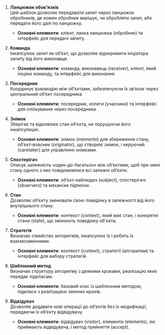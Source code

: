 1. **Ланцюжок обов'язків**  
   Цей шаблон дозволяє передавати запит через ланцюжок обробників, де кожен обробник вирішує, чи обробляти запит, або передати його далі по ланцюжку.  
   - **Основні елементи**: клієнт, ланка ланцюжка (обробник) та інтерфейс для передачі запиту.

2. **Команда**  
   Інкапсулює запит як об’єкт, що дозволяє відокремити ініціатора запиту від його виконавця.  
   - **Основні елементи**: команда, виконавець (receiver), клієнт, який ініціює команду, та інтерфейс для виконання.

3. **Посередник**  
   Координує взаємодію між об’єктами, забезпечуючи їх зв’язок через центральний об’єкт посередника.  
   - **Основні елементи**: посередник, колеги (учасники) та інтерфейс для спілкування через посередника.

4. **Знімок**  
   Зберігає та відновлює стан об’єкта, не порушуючи його інкапсуляцію.  
   - **Основні елементи**: знімок (memento) для збереження стану, об’єкт-власник (originator), що створює знімок, і керуючий (caretaker) для управління знімками.

5. **Спостерігач**  
   Описує залежність «один-до-багатьох» між об’єктами, щоб при зміні стану одного з них повідомлялися всі залежні об’єкти.  
   - **Основні елементи**: об’єкт-наблюдач (subject), спостерігачі (observers) та механізм підписки.

6. **Стан**  
   Дозволяє об’єкту змінювати свою поведінку в залежності від його внутрішнього стану.  
   - **Основні елементи**: контекст (context), який має стан, і конкретні стани (state), що змінюють поведінку об'єкта.

7. **Стратегія**  
   Визначає сімейство алгоритмів, інкапсулює їх і робить їх взаємозамінними.  
   - **Основні елементи**: контекст (context), стратегії (алгоритми) та інтерфейс для вибору стратегій.

8. **Шаблонний метод**  
   Визначає структуру алгоритму з деякими кроками, реалізацію яких передає підкласам.  
   - **Основні елементи**: базовий клас із шаблонним методом, підкласи з реалізацією змінних кроків.

9. **Відвідувач**  
   Дозволяє додавати нові операції до об’єктів без їх модифікації, передаючи їх об’єкту відвідувачу.  
   - **Основні елементи**: відвідувач (visitor), елементи (elements), які приймають відвідувача, і метод прийняття (accept).


